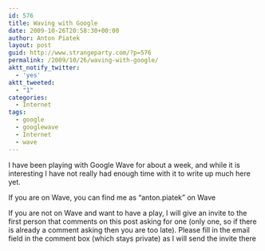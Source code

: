 ```yaml
---
id: 576
title: Waving with Google
date: 2009-10-26T20:58:30+00:00
author: Anton Piatek
layout: post
guid: http://www.strangeparty.com/?p=576
permalink: /2009/10/26/waving-with-google/
aktt_notify_twitter:
  - 'yes'
aktt_tweeted:
  - "1"
categories:
  - Internet
tags:
  - google
  - googlewave
  - Internet
  - wave
---
```

I have been playing with Google Wave for about a week, and while it is interesting I have not really had enough time with it to write up much here yet.

If you are on Wave, you can find me as &#8220;anton.piatek&#8221; on Wave

If you are not on Wave and want to have a play, I will give an invite to the first person that comments on this post asking for one (only one, so if there is already a comment asking then you are too late). Please fill in the email field in the comment box (which stays private) as I will send the invite there
